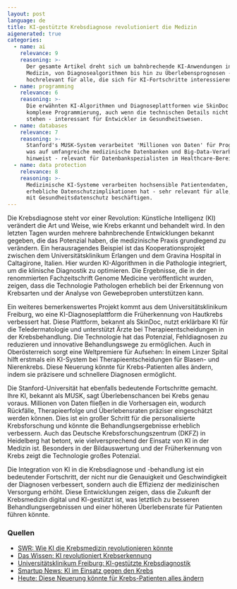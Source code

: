 ```yaml
---
layout: post
language: de
title: KI-gestützte Krebsdiagnose revolutioniert die Medizin
aigenerated: true
categories:
  - name: ai
    relevance: 9
    reasoning: >-
      Der gesamte Artikel dreht sich um bahnbrechende KI-Anwendungen in der
      Medizin, von Diagnosealgorithmen bis hin zu Überlebensprognosen - dies ist
      hochrelevant für alle, die sich für KI-Fortschritte interessieren.
  - name: programming
    relevance: 6
    reasoning: >-
      Die erwähnten KI-Algorithmen und Diagnoseplattformen wie SkinDoc erfordern
      komplexe Programmierung, auch wenn die technischen Details nicht im Fokus
      stehen - interessant für Entwickler im Gesundheitswesen.
  - name: databases
    relevance: 7
    reasoning: >-
      Stanford's MUSK-System verarbeitet 'Millionen von Daten' für Prognosen,
      was auf umfangreiche medizinische Datenbanken und Big-Data-Verarbeitung
      hinweist - relevant für Datenbankspezialisten im Healthcare-Bereich.
  - name: data protection
    relevance: 8
    reasoning: >-
      Medizinische KI-Systeme verarbeiten hochsensible Patientendaten, was
      erhebliche Datenschutzimplikationen hat - sehr relevant für alle, die sich
      mit Gesundheitsdatenschutz beschäftigen.
---
```


Die Krebsdiagnose steht vor einer Revolution: Künstliche Intelligenz (KI) verändert die Art und Weise, wie Krebs erkannt und behandelt wird. In den letzten Tagen wurden mehrere bahnbrechende Entwicklungen bekannt gegeben, die das Potenzial haben, die medizinische Praxis grundlegend zu verändern. Ein herausragendes Beispiel ist das Kooperationsprojekt zwischen dem Universitätsklinikum Erlangen und dem Gravina Hospital in Caltagirone, Italien. Hier wurden KI-Algorithmen in die Pathologie integriert, um die klinische Diagnostik zu optimieren. Die Ergebnisse, die in der renommierten Fachzeitschrift Genome Medicine veröffentlicht wurden, zeigen, dass die Technologie Pathologen erheblich bei der Erkennung von Krebsarten und der Analyse von Gewebeproben unterstützen kann.

<!--more-->

Ein weiteres bemerkenswertes Projekt kommt aus dem Universitätsklinikum Freiburg, wo eine KI-Diagnoseplattform die Früherkennung von Hautkrebs verbessert hat. Diese Plattform, bekannt als SkinDoc, nutzt erklärbare KI für die Teledermatologie und unterstützt Ärzte bei Therapieentscheidungen in der Krebsbehandlung. Die Technologie hat das Potenzial, Fehldiagnosen zu reduzieren und innovative Behandlungswege zu ermöglichen. Auch in Oberösterreich sorgt eine Weltpremiere für Aufsehen: In einem Linzer Spital hilft erstmals ein KI-System bei Therapieentscheidungen für Blasen- und Nierenkrebs. Diese Neuerung könnte für Krebs-Patienten alles ändern, indem sie präzisere und schnellere Diagnosen ermöglicht.

Die Stanford-Universität hat ebenfalls bedeutende Fortschritte gemacht. Ihre KI, bekannt als MUSK, sagt Überlebenschancen bei Krebs genau voraus. Millionen von Daten fließen in die Vorhersagen ein, wodurch Rückfälle, Therapieerfolge und Überlebensraten präziser eingeschätzt werden können. Dies ist ein großer Schritt für die personalisierte Krebsforschung und könnte die Behandlungsergebnisse erheblich verbessern. Auch das Deutsche Krebsforschungszentrum (DKFZ) in Heidelberg hat betont, wie vielversprechend der Einsatz von KI in der Medizin ist. Besonders in der Bildauswertung und der Früherkennung von Krebs zeigt die Technologie großes Potenzial.

Die Integration von KI in die Krebsdiagnose und -behandlung ist ein bedeutender Fortschritt, der nicht nur die Genauigkeit und Geschwindigkeit der Diagnosen verbessert, sondern auch die Effizienz der medizinischen Versorgung erhöht. Diese Entwicklungen zeigen, dass die Zukunft der Krebsmedizin digital und KI-gestützt ist, was letztlich zu besseren Behandlungsergebnissen und einer höheren Überlebensrate für Patienten führen könnte.

### Quellen
- [SWR: Wie KI die Krebsmedizin revolutionieren könnte](https://www.swr.de/wissen/wie-ki-die-krebsmedizin-revolutionieren-koennte-100.html)
- [Das Wissen: KI revolutioniert Krebserkennung](https://das-wissen.de/news/ki-revolutioniert-krebserkennung-schneller-praeziser-und-digital)
- [Universitätsklinikum Freiburg: KI-gestützte Krebsdiagnostik](https://www.uniklinik-freiburg.de/cccf/krebs-webweiser/stichworte-d-g/diagnostik/ki-gestuetzte-krebsdiagnostik.html)
- [Smartup News: KI im Einsatz gegen den Krebs](https://smartup-news.de/wissen/ki-im-einsatz-gegen-den-krebs-praezisere-prognosen-aus-stanford/)
- [Heute: Diese Neuerung könnte für Krebs-Patienten alles ändern](https://www.heute.at/s/diese-neuerung-koennte-fuer-krebs-patienten-alles-aendern-120113143)
